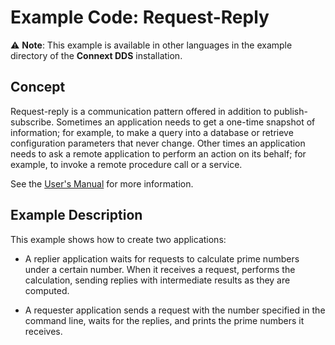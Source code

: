 # Example Code: Request-Reply

:warning: **Note**: This example is available in other languages in the
example directory of the **Connext DDS** installation.

## Concept

Request-reply is a communication pattern offered in addition to
publish-subscribe.  Sometimes an application needs to get a one-time snapshot
of information; for example, to make a query into a database or retrieve
configuration parameters that never change. Other times an application needs to
ask a remote application to perform an action on its behalf; for example, to
invoke a remote procedure call or a service.

See the [User's Manual](https://community.rti.com/static/documentation/connext-dds/7.0.0/doc/manuals/connext_dds_professional/users_manual/index.htm#users_manual/RequestReplyOverview.htm)
for more information.

## Example Description

This example shows how to create two applications:

-   A replier application waits for requests to calculate prime numbers under
    a certain number. When it receives a request, performs the calculation,
    sending replies with intermediate results as they are computed.

-   A requester application sends a request with the number specified in the
    command line, waits for the replies, and prints the prime numbers it
    receives.
